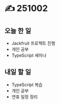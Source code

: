 # ✍️ 251002

## 오늘 한 일

* Jackfruit 프로젝트 진행
* 개인 공부
* TypeScript 세미나



## 내일 할 일

* TypeScript 복습
* 개인 공부
* 연휴 일정 정리
